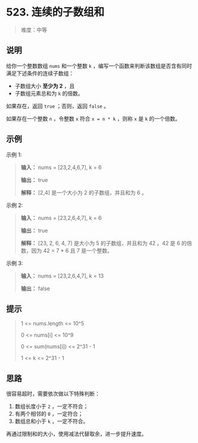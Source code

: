 # 523. 连续的子数组和

> 难度：中等

## 说明

给你一个整数数组 `nums` 和一个整数 `k` ，编写一个函数来判断该数组是否含有同时满足下述条件的连续子数组：

* 子数组大小 **至少为 2** ，且
* 子数组元素总和为 `k` 的倍数。

如果存在，返回 `true` ；否则，返回 `false` 。

如果存在一个整数 `n` ，令整数 `x` 符合 `x = n * k` ，则称 `x` 是 `k` 的一个倍数。

## 示例

示例 1:

> **输入：** nums = [23,2,4,6,7], k = 6
> 
> **输出：** true
> 
> **解释：** [2,4] 是一个大小为 2 的子数组，并且和为 6 。

示例 2:

> **输入：** nums = [23,2,6,4,7], k = 6
> 
> **输出：** true
> 
> **解释：** [23, 2, 6, 4, 7] 是大小为 5 的子数组，并且和为 42 。42 是 6 的倍数，因为 42 = 7 * 6 且 7 是一个整数。

示例 3:

> **输入：** nums = [23,2,6,4,7], k = 13
> 
> **输出：** false

## 提示

> 1 <= nums.length <= 10^5
>
> 0 <= nums[i] <= 10^9
>
> 0 <= sum(nums[i]) <= 2^31 - 1
>
> 1 <= k <= 2^31 - 1

## 思路

很容易超时，需要依次做以下特殊判断：

1. 数组长度小于 `2` ，一定不符合；
2. 有两个相邻的 `0` ，一定符合；
3. 数组总和小于 `k` ，一定不符合。

再通过限制和的大小，使用减法代替取余，进一步提升速度。
